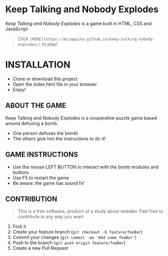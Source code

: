 # Keep Talking and Nobody Explodes

*Keep Talking and Nobody Explodes* is a game built in HTML, CSS and JavaScript
> Click `[HERE](https://mciappina.github.io/keep-talking-nobody-explodes/)` to play!


# INSTALLATION
-   Clone or download this project
-   Open the index.html file in your browser
-   Enjoy!


## ABOUT THE GAME

Keep Talking and Nobody Explodes is a cooperative puzzle game based around defusing a bomb.

-   One person defuses the bomb!
-   The others give him the instructions to do it! 
## GAME INSTRUCTIONS

-   Use the mouse LEFT BUTTON to interact with the bomb modules and buttons
-   Use F5 to restart the game
-   Be aware: the game has sound fx!
## CONTRIBUTION

> This is a free software, product of a study about webdev. Feel free to contribute in any way you want

1.  Fork it
2.  Create your feature branch (`git checkout -b feature/fooBar`)
3.  Commit your changes (`git commit -am 'Add some fooBar'`)
4.  Push to the branch (`git push origin feature/fooBar`)
5.  Create a new Pull Request
